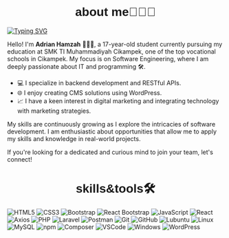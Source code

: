 #
<div align="center" style="font-family: 'Poppins', sans-serif;">
  <h1>about me🧑🏻‍💻</h1>
</div>

[![Typing SVG](https://readme-typing-svg.demolab.com?font=Fira+Code&pause=1000&random=false&width=435&lines=Hello+Im+fullstack+laravel+developer+)](https://git.io/typing-svg)


Hello! I'm **Adrian Hamzah** 🧑🏻‍💻, a 17-year-old student currently pursuing my education at SMK TI Muhammadiyah Cikampek, one of the top vocational schools in Cikampek. My focus is on Software Engineering, where I am deeply passionate about IT and programming 🛠️.

- 💻 I specialize in backend development and RESTful APIs.
- 🌐 I enjoy creating CMS solutions using WordPress.
- 📈 I have a keen interest in digital marketing and integrating technology with marketing strategies.

My skills are continuously growing as I explore the intricacies of software development. I am enthusiastic about opportunities that allow me to apply my skills and knowledge in real-world projects.

If you're looking for a dedicated and curious mind to join your team, let's connect!



#
<div align="center" style="font-family: 'Poppins', sans-serif;">
  <h1>skills&tools🛠️</h1>
</div>


![HTML5](https://img.shields.io/badge/HTML5-white?style=for-the-badge&logo=html5&logoColor=E34F26)
![CSS3](https://img.shields.io/badge/CSS3-white?style=for-the-badge&logo=css3&logoColor=1572B6)
![Bootstrap](https://img.shields.io/badge/Bootstrap-white?style=for-the-badge&logo=bootstrap&logoColor=7952B3)
![React Bootstrap](https://img.shields.io/badge/React_Bootstrap-white?style=for-the-badge&logo=react-bootstrap&logoColor=7952B3)
![JavaScript](https://img.shields.io/badge/JavaScript-white?style=for-the-badge&logo=javascript&logoColor=F7DF1E)
![React](https://img.shields.io/badge/React-white?style=for-the-badge&logo=react&logoColor=61DAFB)
![Axios](https://img.shields.io/badge/Axios-white?style=for-the-badge&logo=axios&logoColor=5A29E4)
![PHP](https://img.shields.io/badge/PHP-white?style=for-the-badge&logo=php&logoColor=777BB4)
![Laravel](https://img.shields.io/badge/Laravel-white?style=for-the-badge&logo=laravel&logoColor=FF2D20)
![Postman](https://img.shields.io/badge/Postman-white?style=for-the-badge&logo=postman&logoColor=FF6C37)
![Git](https://img.shields.io/badge/Git-white?style=for-the-badge&logo=git&logoColor=F05032)
![GitHub](https://img.shields.io/badge/GitHub-white?style=for-the-badge&logo=github&logoColor=181717)
![Lubuntu](https://img.shields.io/badge/Lubuntu-white?style=for-the-badge&logo=lubuntu&logoColor=006699)
![Linux](https://img.shields.io/badge/Linux-white?style=for-the-badge&logo=linux&logoColor=FCC624)
![MySQL](https://img.shields.io/badge/MySQL-white?style=for-the-badge&logo=mysql&logoColor=4479A1)
![npm](https://img.shields.io/badge/npm-white?style=for-the-badge&logo=npm&logoColor=CB3837)
![Composer](https://img.shields.io/badge/Composer-white?style=for-the-badge&logo=composer&logoColor=885630)
![VSCode](https://img.shields.io/badge/VSCode-white?style=for-the-badge&logo=visual-studio-code&logoColor=007ACC)
![Windows](https://img.shields.io/badge/Windows-white?style=for-the-badge&logo=windows&logoColor=0078D6)
![WordPress](https://img.shields.io/badge/WordPress-white?style=for-the-badge&logo=wordpress&logoColor=21759B)

